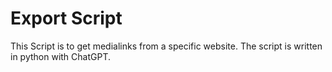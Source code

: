 # Export Script 
This Script is to get medialinks from a specific website. The script is written in python with ChatGPT.

